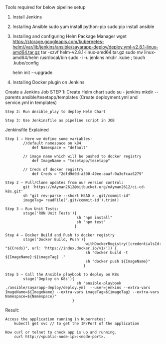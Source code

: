 
Tools required for below pipeline setup

1) Install Jenkins 

2) Installing Ansible
	sudo yum install python-pip
	sudo pip install ansible

3) Installing and configuring Helm Package Manager
	wget https://storage.googleapis.com/kubernetes-helm//var/lib/jenkins/ansible/sayarapp-deploy/deploy.yml-v2.8.1-linux-amd64.tar.gz
	tar -xzvf helm-v2.8.1-linux-amd64.tar.gz
	sudo mv linux-amd64/helm /usr/local/bin
	sudo -i -u jenkins
	mkdir .kube ; touch .kube/config
	
	helm init --upgrade	

4) Installing Docker plugin on Jenkins
	

Create a Jenkins Job
	STEP 1: Create Helm chart
			sudo su - jenkins 
			mkdir -- parents ansible/tesetapp/templates
			(Create deployment.yml and service.yml in templates)
			
	Step 2: Run Ansible_play to deploy Helm Chart 
	
	Step 3: Use Jenkinsfile as pipeline script in JOB
			
			
			
			
			
			
Jenkinsfile Explained			
			
	Step 1 — Here we define some variables:
			//default namespace on k84	
				def Namespace = "default"  
			
			// image name which will be pushed to docker registry
				def ImageName = "tesetapp/tesetapp" 
			
			// Creds of docker registry
				def Creds = "2dfd9d0d-a300-49ee-aaaf-0a3efcaa5279" 

	Step 2 — Pull/Clone updates from our version control:
			git 'https://mAyman2612@bitbucket.org/mAyman2612/ci-cd-k8s.git'
			sh "git rev-parse --short HEAD > .git/commit-id"
			imageTag= readFile('.git/commit-id').trim()
	
	Step 3 — Run Unit Tests:
			stage('RUN Unit Tests'){
									sh "npm install"
									sh "npm test"
								   }
	
	Step 4 — Docker Build and Push to docker registry
			stage('Docker Build, Push'){
										withDockerRegistry([credentialsId: "${Creds}", url: 'https://index.docker.io/v1/']) {
										sh "docker build -t ${ImageName}:${imageTag} ."
										sh "docker push ${ImageName}"
									   }
      
	Step 5 — Call the Ansible playbook to deploy on K8s
			stage('Deploy on K8s'){
									sh "ansible-playbook ./ansible/sayarapp-deploy/deploy.yml  --user=jenkins --extra-vars ImageName=${ImageName} --extra-vars imageTag=${imageTag} --extra-vars Namespace=${Namespace}"
								  }
	
Result:

	Access the application running in Kubernetes:
		kubectl get svc // to get the IP/Port of the application
	
	Now curl or telnet to check app is up and running.
		curl http://<public-node-ip>:<node-port>.			
		